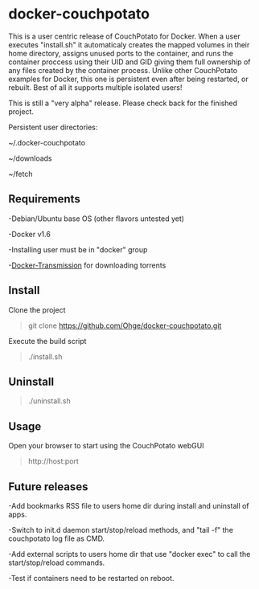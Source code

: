# docker-couchpotato
This is a user centric release of CouchPotato for Docker. When a user executes "install.sh" it automaticaly creates the mapped volumes in their home directory, assigns unused ports to the container, and runs the container proccess using their UID and GID giving them full ownership of any files created by the container process. Unlike other CouchPotato examples for Docker, this one is persistent even after being restarted, or rebuilt. Best of all it supports multiple isolated users!

This is still a "very alpha" release. Please check back for the finished project.

Persistent user directories:

~/.docker-couchpotato

~/downloads

~/fetch

## Requirements
-Debian/Ubuntu base OS (other flavors untested yet)

-Docker v1.6

-Installing user must be in "docker" group

-[Docker-Transmission](https://github.com/Ohge/docker-transmission.git) for downloading torrents

## Install
Clone the project
> git clone https://github.com/Ohge/docker-couchpotato.git

Execute the build script
> ./install.sh

## Uninstall
> ./uninstall.sh

## Usage
Open your browser to start using the CouchPotato webGUI
> http://host:port

## Future releases
-Add bookmarks RSS file to users home dir during install and uninstall of apps.

-Switch to init.d daemon start/stop/reload methods, and "tail -f" the couchpotato log file as CMD.

-Add external scripts to users home dir that use "docker exec" to call the start/stop/reload commands.

-Test if containers need to be restarted on reboot.
